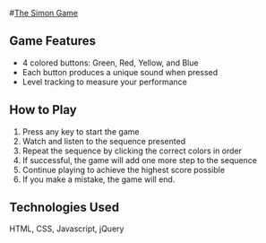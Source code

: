 #[The Simon Game](https://the-simon-game-blue.vercel.app/)


## Game Features
- 4 colored buttons: Green, Red, Yellow, and Blue
- Each button produces a unique sound when pressed
- Level tracking to measure your performance

## How to Play
1. Press any key to start the game
2. Watch and listen to the sequence presented
3. Repeat the sequence by clicking the correct colors in order
4. If successful, the game will add one more step to the sequence
5. Continue playing to achieve the highest score possible
6. If you make a mistake, the game will end.

## Technologies Used
 HTML, CSS, Javascript, jQuery
